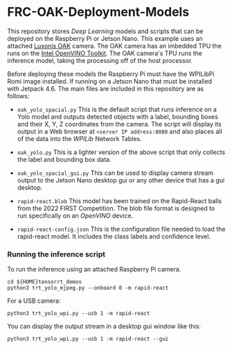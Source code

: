 # FRC-OAK-Deployment-Models
This repository stores *Deep Learning* models and scripts that can be deployed on the Raspberry Pi or Jetson Nano. This example uses an attached [Luxonis OAK](https://shop.luxonis.com/products/1098obcenclosure) camera.  The OAK camera has an imbedded TPU the runs on the [Intel OpenVINO Toolkit](https://www.intel.com/content/www/us/en/developer/tools/openvino-toolkit/overview.html). The OAK camera's TPU runs the inference model, taking the processing off of the host processor.  

Before deploying these models the Raspberry Pi must have the WPILibPi Romi image installed.  If running on a Jetson Nano that must be installed with Jetpack 4.6.  The main files are included in this repository are as follows:

- `oak_yolo_spacial.py`  This is the default script that runs inference on a Yolo model and outputs detected objects with a label, bounding boxes and their X, Y, Z coordinates from the camera.  The script will display its output in a Web browser at `<server IP address:8080` and also places all of the data into the *WPILib* Network Tables.

- `oak_yolo.py`  This is a lighter version of the above script that only collects the label and bounding box data.

- `oak_yolo_spacial_gui.py`  This can be used to display camera stream output to the Jetson Nano desktop gui or any other device that has a gui desktop.

- `rapid-react.blob` This model has been trained on the Rapid-React balls from the 2022 FIRST Competition. The blob file format is designed to run specifically on an *OpenVINO* device.

- `rapid-react-config.json` This is the configuration file needed to load the rapid-react model.  It includes the class labels and confidence level. 

### Running the inference script

To run the inference using an attached Raspberry Pi camera.  

    cd ${HOME}tensorrt_demos
    python3 trt_yolo_mjpeg.py --onboard 0 -m rapid-react

For a USB camera:    

    python3 trt_yolo_wpi.py --usb 1 -m rapid-react

You can display the output stream in a desktop gui window like this:  

    python3 trt_yolo_wpi.py --usb 1 -m rapid-react --gui
